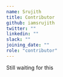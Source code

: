 ```yaml
---
name: Srujith
title: Contributor
github: iamsrujith
twitter: ""
linkedin: ""
slack: ""
joining_date: ""
role: "contributor"
---
```


Still waiting for this
